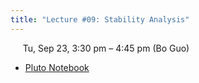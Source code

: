 ```yaml
---
title: "Lecture #09: Stability Analysis"
---
```


&nbsp;&nbsp;&nbsp;&nbsp;&nbsp;Tu, Sep 23, 3:30 pm – 4:45 pm (Bo Guo)

- [Pluto Notebook](../pluto_notebooks/Lec9_stability_analysis.html)
